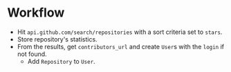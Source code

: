 # Workflow

* Hit `api.github.com/search/repositories` with a sort criteria set to `stars`.
* Store repository's statistics.
* From the results, get `contributors_url` and create `User`s with the `login` if not found.
	* Add `Repository` to `User`.